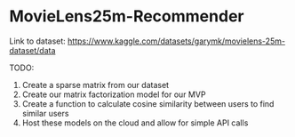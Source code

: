 # MovieLens25m-Recommender
Link to dataset: https://www.kaggle.com/datasets/garymk/movielens-25m-dataset/data

TODO:
1. Create a sparse matrix from our dataset
2. Create our matrix factorization model for our MVP
3. Create a function to calculate cosine similarity between users to find similar users
4. Host these models on the cloud and allow for simple API calls
